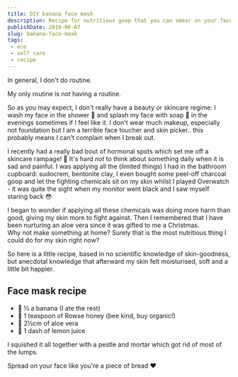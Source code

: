 ```yaml
---
title: DIY banana face mask
description: Recipe for nutritious goop that you can smear on your face or just eat
publishDate: 2019-06-07
slug: banana-face-mask
tags:
 - eco
 - self care
 - recipe
---
```


In general, I don't do routine.

My only routine is not having a routine.

So as you may expect, I don't really have a beauty or skincare regime: I wash my face in the shower :bath: and splash my face with soap 🧼 in the evenings sometimes if I feel like it. I don't wear much makeup, especially not foundation but I am a terrible face toucher and skin picker.. this probably means I can't complain when I break out.

I recently had a really bad bout of hormonal spots which set me off a skincare rampage! 🤬 It's hard _not_ to think about something daily when it is sad and painful. I was applying all the (limited things) I had in the bathroom cupboard: sudocrem, bentonite clay, I even bought some peel-off charcoal goop and let the fighting chemicals sit on my skin whilst I played Overwatch - it was quite the sight when my monitor went black and I saw myself staring back 😳

I began to wonder if applying all these chemicals was doing more harm than good, giving my skin more to fight against. Then I remembered that I have been nurturing an aloe vera since it was gifted to me a Christmas. <br/>Why not make something at home? Surely that is the most nutritious thing I could do for my skin right now?

So here is a little recipe, based in no scientific knowledge of skin-goodness, but anecdotal knowledge that afterward my skin felt moisturised, soft and a little bit happier.

## Face mask recipe
- 🍌 ½ a banana (I ate the rest)
- 🍯 1 teaspoon of Rowse honey (bee kind, buy organic!)
- 🌱 2½cm of aloe vera
- 🍋 1 dash of lemon juice

I squished it all together with a pestle and mortar which got rid of most of the lumps.

Spread on your face like you're a piece of bread :heart:
